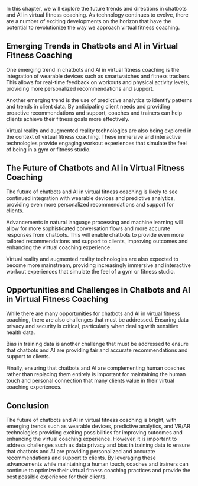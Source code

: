 

In this chapter, we will explore the future trends and directions in chatbots and AI in virtual fitness coaching. As technology continues to evolve, there are a number of exciting developments on the horizon that have the potential to revolutionize the way we approach virtual fitness coaching.

Emerging Trends in Chatbots and AI in Virtual Fitness Coaching
--------------------------------------------------------------

One emerging trend in chatbots and AI in virtual fitness coaching is the integration of wearable devices such as smartwatches and fitness trackers. This allows for real-time feedback on workouts and physical activity levels, providing more personalized recommendations and support.

Another emerging trend is the use of predictive analytics to identify patterns and trends in client data. By anticipating client needs and providing proactive recommendations and support, coaches and trainers can help clients achieve their fitness goals more effectively.

Virtual reality and augmented reality technologies are also being explored in the context of virtual fitness coaching. These immersive and interactive technologies provide engaging workout experiences that simulate the feel of being in a gym or fitness studio.

The Future of Chatbots and AI in Virtual Fitness Coaching
---------------------------------------------------------

The future of chatbots and AI in virtual fitness coaching is likely to see continued integration with wearable devices and predictive analytics, providing even more personalized recommendations and support for clients.

Advancements in natural language processing and machine learning will allow for more sophisticated conversation flows and more accurate responses from chatbots. This will enable chatbots to provide even more tailored recommendations and support to clients, improving outcomes and enhancing the virtual coaching experience.

Virtual reality and augmented reality technologies are also expected to become more mainstream, providing increasingly immersive and interactive workout experiences that simulate the feel of a gym or fitness studio.

Opportunities and Challenges in Chatbots and AI in Virtual Fitness Coaching
---------------------------------------------------------------------------

While there are many opportunities for chatbots and AI in virtual fitness coaching, there are also challenges that must be addressed. Ensuring data privacy and security is critical, particularly when dealing with sensitive health data.

Bias in training data is another challenge that must be addressed to ensure that chatbots and AI are providing fair and accurate recommendations and support to clients.

Finally, ensuring that chatbots and AI are complementing human coaches rather than replacing them entirely is important for maintaining the human touch and personal connection that many clients value in their virtual coaching experiences.

Conclusion
----------

The future of chatbots and AI in virtual fitness coaching is bright, with emerging trends such as wearable devices, predictive analytics, and VR/AR technologies providing exciting possibilities for improving outcomes and enhancing the virtual coaching experience. However, it is important to address challenges such as data privacy and bias in training data to ensure that chatbots and AI are providing personalized and accurate recommendations and support to clients. By leveraging these advancements while maintaining a human touch, coaches and trainers can continue to optimize their virtual fitness coaching practices and provide the best possible experience for their clients.



